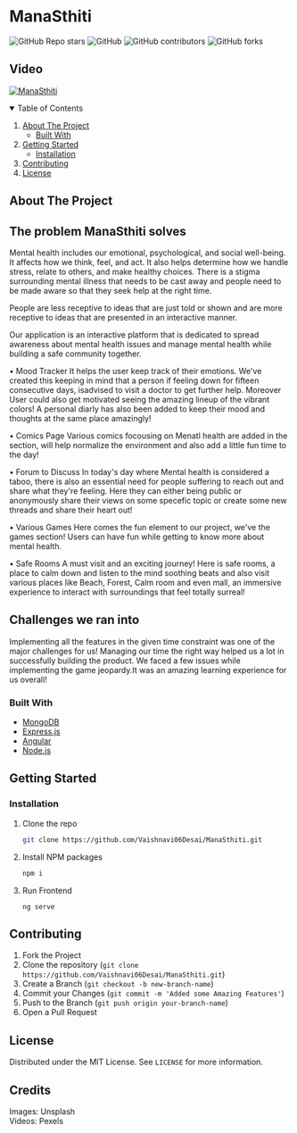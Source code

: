 

# ManaSthiti

![GitHub Repo stars](https://img.shields.io/github/stars/Vaishnavi06Desai/ManaSthiti?style=for-the-badge)
![GitHub](https://img.shields.io/github/license/Vaishnavi06Desai/ManaSthiti?color=%23ffff00&style=for-the-badge)
![GitHub contributors](https://img.shields.io/github/contributors/Vaishnavi06Desai/OvaryAct?color=%00b3b3&style=for-the-badge)
![GitHub forks](https://img.shields.io/github/forks/Vaishnavi06Desai/ManaSthiti?color=%23ff69b4&style=for-the-badge)


## Video
[![ManaSthiti](https://img.youtube.com/vi/K5zmvfNhD9Q/0.jpg)](http://www.youtube.com/watch?v=K5zmvfNhD9Q)


<!-- TABLE OF CONTENTS -->
<details open="open">
  <summary>Table of Contents</summary>
  <ol>
    <li>
      <a href="#about-the-project">About The Project</a>
      <ul>
        <li><a href="#built-with">Built With</a></li>
      </ul>
    </li>
    <li>
      <a href="#getting-started">Getting Started</a>
      <ul>
        <li><a href="#installation">Installation</a></li>
      </ul>
    </li>
    <li><a href="#contributing">Contributing</a></li>
    <li><a href="#license">License</a></li>
  </ol>
</details>

<!-- ABOUT THE PROJECT -->
## About The Project


## The problem ManaSthiti solves
Mental health includes our emotional, psychological, and social well-being. It affects how we think, feel, and act. It also helps determine how we handle stress, relate to others, and make healthy choices.
There is a stigma surrounding mental illness that needs to be cast away and people need to be made aware so that they seek help at the right time.

People are less receptive to ideas that are just told or shown and are more receptive to ideas that are presented in an interactive manner.

Our application is an interactive platform that is dedicated to spread awareness about mental health issues and manage mental health while building a safe community together.

• Mood Tracker
It helps the user keep track of their emotions. We've created this keeping in mind that a person if feeling down for fifteen consecutive days, isadvised to visit a doctor to get further help. Moreover User could also get motivated seeing the amazing lineup of the vibrant colors! A personal diarly has also been added to keep their mood and thoughts at the same place amazingly!

• Comics Page
Various comics focousing on Menatl health are added in the section, will help normalize the environment and also add a little fun time to the day!

• Forum to Discuss
In today's day where Mental health is considered a taboo, there is also an essential need for people suffering to reach out and share what they're feeling. Here they can either being public or anonymously share their views on some specefic topic or create some new threads and share their heart out!

• Various Games
Here comes the fun element to our project, we've the games section! Users can have fun while getting to know more about mental health.

• Safe Rooms
A must visit and an exciting journey! Here is safe rooms, a place to calm down and listen to the mind soothing beats and also visit various places like Beach, Forest, Calm room and even mall, an immersive experience to interact with surroundings that feel totally surreal!

## Challenges we ran into
Implementing all the features in the given time constraint was one of the major challenges for us! Managing our time the right way helped us a lot in successfully building the product. We faced a few issues while implementing the game jeopardy.It was an amazing learning experience for us overall!

### Built With

* [MongoDB](https://www.mongodb.com/cloud/atlas/lp/try2-in?utm_source=google&utm_campaign=gs_apac_india_search_core_brand_atlas_desktop&utm_term=mongodb&utm_medium=cpc_paid_search&utm_ad=e&utm_ad_campaign_id=12212624347&gclid=Cj0KCQjwse-DBhC7ARIsAI8YcWJdrpDGwUuJfqeQfiaMAsLLV8SbNuTAjjZSK61kcUZpO8DT9yjoEeYaAqS4EALw_wcB)
* [Express.js](https://expressjs.com/)
* [Angular](https://angular.io/)
* [Node.js](https://nodejs.org/en/)


<!-- GETTING STARTED -->
## Getting Started

### Installation

1. Clone the repo
   ```sh
   git clone https://github.com/Vaishnavi06Desai/ManaSthiti.git
   ```
2. Install NPM packages
   ```sh
   npm i
   ```
3. Run Frontend
   ```
   ng serve
   ```

   
<!-- CONTRIBUTING -->
## Contributing

1. Fork the Project
2. Clone the repository (`git clone https://github.com/Vaishnavi06Desai/ManaSthiti.git`)
3. Create a Branch (`git checkout -b new-branch-name`)
4. Commit your Changes (`git commit -m 'Added some Amazing Features'`)
5. Push to the Branch (`git push origin your-branch-name`)
6. Open a Pull Request

<!-- LICENSE -->
## License

Distributed under the MIT License. See `LICENSE` for more information.

## Credits
Images:  Unsplash<br>
Videos:  Pexels

